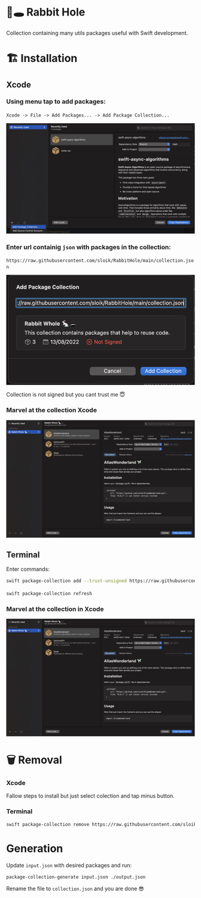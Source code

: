 # 🐇🕳 Rabbit Hole 
Collection containing many utils packages useful  with Swift development.

# 🏗 Installation

## Xcode

### Using menu tap to add packages:

`Xcode -> File -> Add Packages... -> Add Package Collection...` 

![AddPackage](https://github.com/sloik/RabbitHole/blob/main/img/rabbit-01.png?raw=true)

### Enter url containig `json` with packages in the collection:

`https://raw.githubusercontent.com/sloik/RabbitHole/main/collection.json` 

![Enter collection url](https://github.com/sloik/RabbitHole/blob/main/img/rabbit-02.png?raw=true)

Collection is not signed but you cant trust me 😇

### Marvel at the collection Xcode

![Added Collection](https://github.com/sloik/RabbitHole/blob/main/img/rabbit-03.png?raw=true)

## Terminal

Enter commands:

```bash
swift package-collection add --trust-unsigned https://raw.githubusercontent.com/sloik/RabbitHole/main/collection.json

swift package-collection refresh
``` 

### Marvel at the collection in Xcode

![Added Collection](https://github.com/sloik/RabbitHole/blob/main/img/rabbit-03.png?raw=true)

# 🗑 Removal

### Xcode

Fallow steps to install but just select colection and tap minus button.

### Terminal

```bash
swift package-collection remove https://raw.githubusercontent.com/sloik/RabbitHole/main/collection.json
```

# Generation

Update `input.json` with desired packages and run:

```bash
package-collection-generate input.json ./output.json
```
Rename the file to `collection.json` and you are done 😎